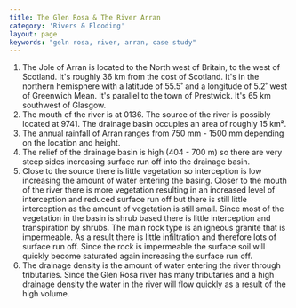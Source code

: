```yaml
---
title: The Glen Rosa & The River Arran
category: 'Rivers & Flooding'
layout: page
keywords: "geln rosa, river, arran, case study"
---
```


1. The Jole of Arran is located to the North west of Britain, to the west of Scotland. It's roughly 36 km from the cost of Scotland. It's in the northern hemisphere with a latitude of 55.5˚ and a longitude of 5.2˚ west of Greenwich Mean. It's parallel to the town of Prestwick. It's 65 km southwest of Glasgow.  
2. The mouth of the river is at 0136. The source of the river is possibly located at 9741. The drainage basin occupies an area of roughly 15 km². 
3. The annual rainfall of Arran ranges from 750 mm - 1500 mm depending on the location and height. 
4. The relief of the drainage basin is high (404 - 700 m) so there are very steep sides increasing surface run off into the drainage basin. 
5. Close to the source there is little vegetation so interception is low increasing the amount of water entering the basing. Closer to the mouth of the river there is more vegetation resulting in an increased level of interception and reduced surface run off but there is still little interception as the amount of vegetation is still small. Since most of the vegetation in the basin is shrub based there is little interception and transpiration by shrubs. The main rock type is an igneous granite that is impermeable. As a result there is little infiltration and therefore lots of surface run off. Since the rock is impermeable the surface soil will quickly become saturated again increasing the surface run off. 
6. The drainage density is the amount of water entering the river through tributaries. Since the Glen Rosa river has many tributaries and a high drainage density the water in the river will flow quickly as a result of the high volume. 